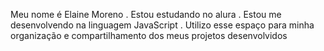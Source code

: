  Meu nome é Elaine Moreno
. Estou estudando no alura
. Estou me desenvolvendo na linguagem JavaScript
. Utilizo esse espaço para minha organização e compartilhamento dos meus projetos desenvolvidos 

